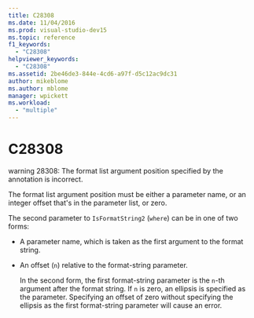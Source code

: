 ```yaml
---
title: C28308
ms.date: 11/04/2016
ms.prod: visual-studio-dev15
ms.topic: reference
f1_keywords:
  - "C28308"
helpviewer_keywords:
  - "C28308"
ms.assetid: 2be46de3-844e-4cd6-a97f-d5c12ac9dc31
author: mikeblome
ms.author: mblome
manager: wpickett
ms.workload:
  - "multiple"
---
```

# C28308
warning 28308: The format list argument position specified by the annotation is incorrect.

 The format list argument position must be either a parameter name, or an integer offset that's in the parameter list, or zero.

 The second parameter to `IsFormatString2` (`where`) can be in one of two forms:

- A parameter name, which is taken as the first argument to the format string.

- An offset (`n`) relative to the format-string parameter.

  In the second form, the first format-string parameter is the `n`-th argument after the format string. If `n` is zero, an ellipsis is specified as the parameter. Specifying an offset of zero without specifying the ellipsis as the first format-string parameter will cause an error.